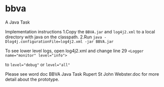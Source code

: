 # bbva
A Java Task

Implementation instructions
1.Copy the  `BBVA.jar`  and  `log4j2.xml`  to a local directory with java on the classpath.
2.Run  `java -Dlog4j.configurationFile=log4j2.xml -jar BBVA.jar`  

To see lower level logs, open log4j2.xml and change line 29
`<Logger name="monitor" level="info">`

to  `level="debug"`  or  `level="all"` 

Please see word doc  BBVA Java Task Rupert St John Webster.doc  for more detail about the prototype.

